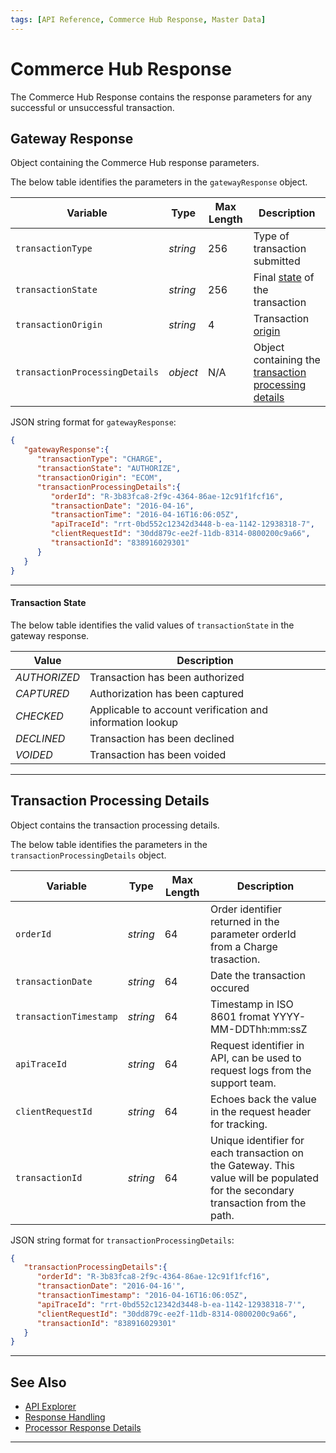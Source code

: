 ```yaml
---
tags: [API Reference, Commerce Hub Response, Master Data]
---
```


# Commerce Hub Response

The Commerce Hub Response contains the response parameters for any successful or unsuccessful transaction.


## Gateway Response

Object containing the Commerce Hub response parameters.

<!--
type: tab
titles: gatewayResponse, JSON Example
-->

The below table identifies the parameters in the `gatewayResponse` object.

| Variable | Type | Max Length | Description |
| ----- | ----- | ----- | ----- |
| `transactionType` | *string* | 256 | Type of transaction submitted |
| `transactionState` | *string* | 256 | Final [state](#transaction-state) of the transaction |
| `transactionOrigin` | *string* | 4 | Transaction [origin](?path=docs/Resources/Master-Data/Transaction-Interaction.md#transaction-origins) |
| `transactionProcessingDetails` | *object* | N/A | Object containing the [transaction processing details](#transaction-processing-details) |

<!--
type: tab
-->

JSON string format for `gatewayResponse`:

```json
{
   "gatewayResponse":{
      "transactionType": "CHARGE",
      "transactionState": "AUTHORIZE",
      "transactionOrigin": "ECOM",
      "transactionProcessingDetails":{
         "orderId": "R-3b83fca8-2f9c-4364-86ae-12c91f1fcf16",
         "transactionDate": "2016-04-16",
         "transactionTime": "2016-04-16T16:06:05Z",
         "apiTraceId": "rrt-0bd552c12342d3448-b-ea-1142-12938318-7",
         "clientRequestId": "30dd879c-ee2f-11db-8314-0800200c9a66",
         "transactionId": "838916029301"
      }
   }
}
```

<!--type: tab-end -->

---

#### Transaction State

The below table identifies the valid values of `transactionState` in the gateway response.

| Value | Description |
|-------|-------------|
| *AUTHORIZED* | Transaction has been authorized |
| *CAPTURED* | Authorization has been captured |
| *CHECKED* | Applicable to account verification and information lookup |
| *DECLINED* | Transaction has been declined |
| *VOIDED* | Transaction has been voided |

<!-- COMPLETED_GET, INITIALIZED, PENDING, READY, TEMPLATE, SETTLED, WAITING -->

--- 

## Transaction Processing Details

Object contains the transaction processing details.

<!--
type: tab
titles: transactionProcessingDetails, JSON Example
-->

The below table identifies the parameters in the `transactionProcessingDetails` object.

| Variable | Type | Max Length | Description |
| ----- | ----- | ----- | ----- |
| `orderId` | *string* | 64 | Order identifier returned in the parameter orderId from a Charge trasaction. |
| `transactionDate` | *string* | 64 | Date the transaction occured |
| `transactionTimestamp` | *string* | 64 | Timestamp in ISO 8601 fromat YYYY-MM-DDThh:mm:ssZ |
| `apiTraceId` | *string* | 64 | Request identifier in API, can be used to request logs from the support team. |
| `clientRequestId` | *string* | 64 | Echoes back the value in the request header for tracking. |
| `transactionId` | *string* | 64 | Unique identifier for each transaction on the Gateway. This value will be populated for the secondary transaction from the path. |

<!--
type: tab
-->

JSON string format for `transactionProcessingDetails`:

```json
{
   "transactionProcessingDetails":{
      "orderId": "R-3b83fca8-2f9c-4364-86ae-12c91f1fcf16",
      "transactionDate": "2016-04-16'",
      "transactionTimestamp": "2016-04-16T16:06:05Z",
      "apiTraceId": "rrt-0bd552c12342d3448-b-ea-1142-12938318-7'",
      "clientRequestId": "30dd879c-ee2f-11db-8314-0800200c9a66",
      "transactionId": "838916029301"
   }
}
```

<!--type: tab-end -->

--- 

## See Also

- [API Explorer](../api/?type=post&path=/payments/v1/charges)
- [Response Handling](?path=docs/Resources/Guides/Response-Codes/Response-Handling.md)
- [Processor Response Details](?path=docs/Resources/Master-Data/Processor-Response-Details.md)

---
